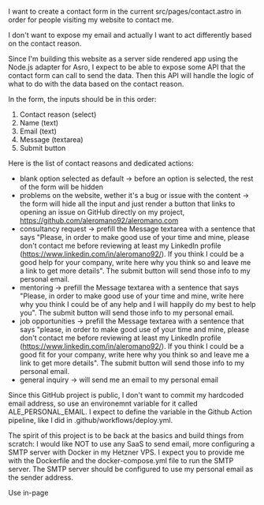I want to create a contact form in the current src/pages/contact.astro in order for people visiting my website to contact me.

I don't want to expose my email and actually I want to act differently based on the contact reason.

Since I'm building this website as a server side rendered app using the Node.js adapter for Asro, I expect to be able to expose some API that the contact form can call to send the data. Then this API will handle the logic of what to do with the data based on the contact reason.

In the form, the inputs should be in this order:
1. Contact reason (select)
2. Name (text)
3. Email (text)
4. Message (textarea)
5. Submit button

Here is the list of contact reasons and dedicated actions:

- blank option selected as default -> before an option is selected, the rest of the form will be hidden
- problems on the website, wether it's a bug or issue with the content -> the form will hide all the input and just render a button that links to opening an issue on GitHub directly on my project, https://github.com/aleromano92/aleromano.com
- consultancy request -> prefill the Message textarea with a sentence that says "Please, in order to make good use of your time and mine, please don't contact me before reviewing at least my LinkedIn profile (https://www.linkedin.com/in/aleromano92/). If you think I could be a good help for your company, write here why you think so and leave me a link to get more details". The submit button will send those info to my personal email.
- mentoring -> prefill the Message textarea with a sentence that says "Please, in order to make good use of your time and mine, write here why you think I could be of any help and I will happily do my best to help you". The submit button will send those info to my personal email.
- job opportunities -> prefill the Message textarea with a sentence that says "please, in order to make good use of your time and mine, please don't contact me before reviewing at least my LinkedIn profile (https://www.linkedin.com/in/aleromano92/). If you think I could be a good fit for your company, write here why you think so and leave me a link to get more details". The submit button will send those info to my personal email.
- general inquiry -> will send me an email to my personal email

Since this GitHub project is public, I don't want to commit my hardcoded email address, so use an environemnt variable for it called ALE_PERSONAL_EMAIL.
I expect to define the variable in the Github Action pipeline, like I did in .github/workflows/deploy.yml.

The spirit of this project is to be back at the basics and build things from scratch: I would like NOT to use any SaaS to send email, more configuring a SMTP server with Docker in my Hetzner VPS. I expect you to provide me with the Dockerfile and the docker-compose.yml file to run the SMTP server. The SMTP server should be configured to use my personal email as the sender address.

Use in-page <style> just put it after the HTML content like the other files you could use for reference. Remember to use the CSS variables i've defined in the styles/theme.css file.
Make the layout responsive and be sure to use proper colors as I support light/dark theme.
For all the buttons, use the same styles as the 404.astro page. Export button styles to a separate file and import it in the contact.astro page and the 404 page if you think it's relevant.

Let's do this step by step and ask for my validation before proceeding to the next step.

Ask me any clarification question before implementing.

--

Step 1 - extracting button and creating the form
No additional prompt, I just did a little manual intervention

-- 

Step 2 - expose an API to hanlde contact requests
I have feedback I want you to address in contact.ts API:
  - you defined missingLinks as a let, but it is an array on which you push so you can use const there
  - define an enum or reuse an existing one coming from Astro for the "magic numbers" about HTTP status. Like 400, 500
  - there is a lot of repetition on returning the response, setting the status and the body, plus HTTP header for Content-Type. Please refactor and centralize in a function.
  - define a type that properly represent the Response including the success boolean field and the string message field
  - tweak the check for "bug" reason to basically check that the reason is one of the allowed ones, instead of checking for the not allowed ones
  - use apital letters and _ for personalEmail since it is a constant

ask me any clarification question before implementing.

--

Step 3 - wiring the form to the API
Before we proceed, i have feedback to share:
  - the input fields label/id are not aligned among the contact.astro and the expected input for the contact.ts API
  - are you sure the form is accessible, navigable by keyboard and submittable by pressing enter?
  - contactReasons and prefillMessages in contact.ts are constant, use capital letters and _
  - VALID_EMAIL_REASONS should be renamed to VALID_CONTACT_REASONS in contact.ts
  - resetting the form in contact.astro is duplicated, extract it to a single function and re-use it

--

